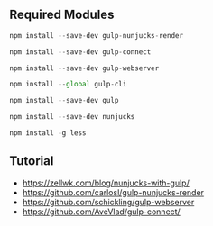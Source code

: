 ## Required Modules

```javascript
npm install --save-dev gulp-nunjucks-render
```

```javascript
npm install --save-dev gulp-connect
```

```javascript
npm install --save-dev gulp-webserver
```

```javascript
npm install --global gulp-cli
```

```javascript
npm install --save-dev gulp
```

```javascript
npm install --save-dev nunjucks
```

```javascript
npm install -g less
```

## Tutorial
- https://zellwk.com/blog/nunjucks-with-gulp/
- https://github.com/carlosl/gulp-nunjucks-render
- https://github.com/schickling/gulp-webserver
- https://github.com/AveVlad/gulp-connect/


